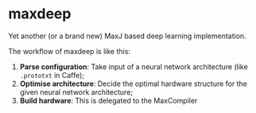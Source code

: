 # maxdeep

Yet another (or a brand new) MaxJ based deep learning implementation.

The workflow of maxdeep is like this:

1. **Parse configuration**: Take input of a neural network architecture (like `.prototxt` in Caffe);
2. **Optimise architecture**: Decide the optimal hardware structure for the given neural network architecture;
3. **Build hardware**: This is delegated to the MaxCompiler
